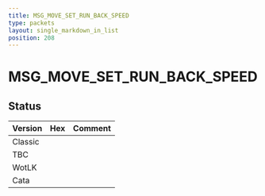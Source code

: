```yaml
---
title: MSG_MOVE_SET_RUN_BACK_SPEED
type: packets
layout: single_markdown_in_list
position: 208
---
```


# MSG_MOVE_SET_RUN_BACK_SPEED

## Status

Version | Hex | Comment
---------- | ---------- | ---------- 
Classic |  |  
TBC |  |  
WotLK |  |  
Cata |  |  

